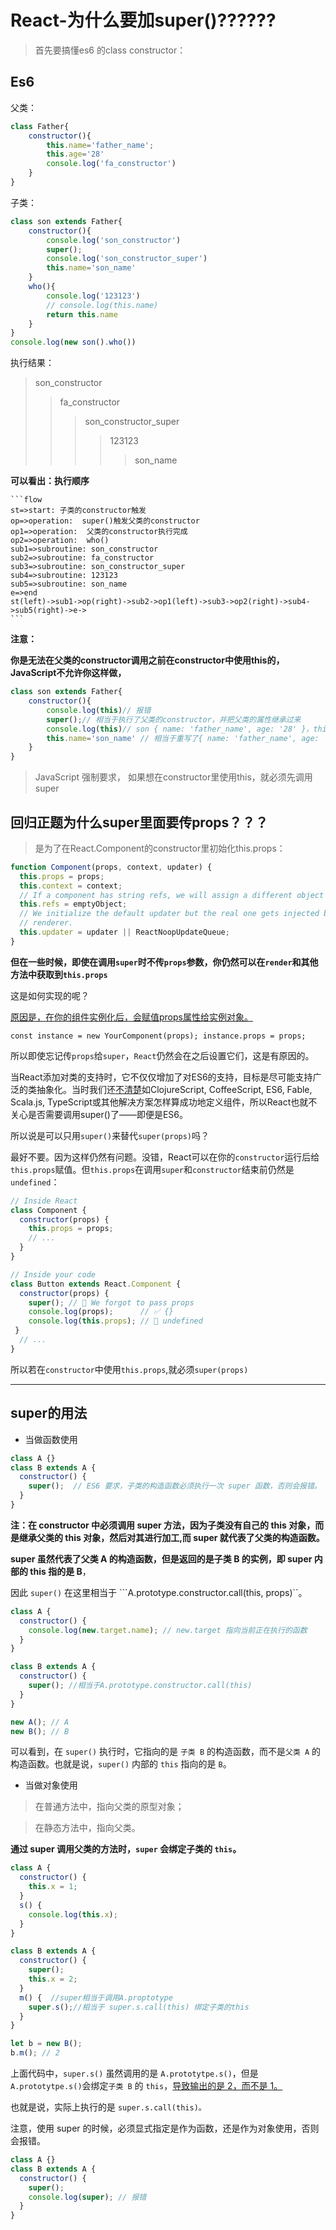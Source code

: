 # React-为什么要加super()??????

> 首先要搞懂es6 的class constructor：

## Es6

父类：

```js
class Father{
    constructor(){
        this.name='father_name';
        this.age='28'
        console.log('fa_constructor')
    }
}
```

子类：

```js
class son extends Father{
    constructor(){
        console.log('son_constructor')
        super();
        console.log('son_constructor_super')
        this.name='son_name'
    }
    who(){
        console.log('123123')
        // console.log(this.name)
        return this.name
    }
}
console.log(new son().who())
```

执行结果：

>son_constructor
>
>>fa_constructor
>>
>>>son_constructor_super
>>>
>>>> 123123
>>>>
>>>> > son_name

**可以看出：执行顺序**

~~~flow
```flow
st=>start: 子类的constructor触发
op=>operation:  super()触发父类的constructor
op1=>operation:  父类的constructor执行完成
op2=>operation:  who()
sub1=>subroutine: son_constructor
sub2=>subroutine: fa_constructor
sub3=>subroutine: son_constructor_super
sub4=>subroutine: 123123
sub5=>subroutine: son_name
e=>end
st(left)->sub1->op(right)->sub2->op1(left)->sub3->op2(right)->sub4->sub5(right)->e->
```
~~~

**注意：**

**你是无法在父类的constructor调用之前在constructor中使用this的，JavaScript不允许你这样做，**

```js
class son extends Father{
    constructor(){
        console.log(this)// 报错
        super();// 相当于执行了父类的constructor，并把父类的属性继承过来 
        console.log(this)// son { name: 'father_name', age: '28' }，this指向是子类 但是属性是由父类继承过来的
        this.name='son_name' // 相当于重写了{ name: 'father_name', age: '28' }中的name
    }
}
```



> JavaScript 强制要求， 如果想在constructor里使用this，就必须先调用super

## 回归正题为什么super里面要传props？？？

> 是为了在React.Component的constructor里初始化this.props：

```js
function Component(props, context, updater) {
  this.props = props;
  this.context = context;
  // If a component has string refs, we will assign a different object later.
  this.refs = emptyObject;
  // We initialize the default updater but the real one gets injected by the
  // renderer.
  this.updater = updater || ReactNoopUpdateQueue;
}
```

**但在一些时候，即使在调用`super`时不传`props`参数，你仍然可以在`render`和其他方法中获取到`this.props`**

这是如何实现的呢？

<u>原因是，在你的组件实例化后，会赋值props属性给实例对象。</u>

`const instance = new YourComponent(props); instance.props = props; `

所以即使忘记传`props`给`super`，`React`仍然会在之后设置它们，这是有原因的。

当React添加对类的支持时，它不仅仅增加了对ES6的支持，目标是尽可能支持广泛的类抽象化。当时我们还[不清楚](https://link.juejin.im?target=https%3A%2F%2Freactjs.org%2Fblog%2F2015%2F01%2F27%2Freact-v0.13.0-beta-1.html%23other-languages)如ClojureScript, CoffeeScript, ES6, Fable, Scala.js, TypeScript或其他解决方案怎样算成功地定义组件，所以React也就不关心是否需要调用super()了——即便是ES6。

所以说是可以只用`super()`来替代`super(props)`吗？

最好不要。因为这样仍然有问题。没错，React可以在你的`constructor`运行后给`this.props`赋值。但`this.props`在调用`super`和`constructor`结束前仍然是`undefined`：

```jsx
// Inside React
class Component {
  constructor(props) {
    this.props = props;
    // ...
  }
}

// Inside your code
class Button extends React.Component {
  constructor(props) {
    super(); // 😬 We forgot to pass props
    console.log(props);      // ✅ {}
    console.log(this.props); // 😬 undefined 
 }
  // ...
}
```

所以若在`constructor`中使用`this.props`,就必须`super(props)`

---

## super的用法

- 当做函数使用

```js
class A {}
class B extends A {
  constructor() {
    super();  // ES6 要求，子类的构造函数必须执行一次 super 函数，否则会报错。
  }
}
```

**注：在 constructor 中必须调用 super 方法，因为子类没有自己的 this 对象，而是继承父类的 this 对象，然后对其进行加工,而 super 就代表了父类的构造函数。**

**super 虽然代表了父类 A 的构造函数，但是返回的是子类 B 的实例，即 super 内部的 this 指的是 B**，

因此 `super()` 在这里相当于 ```A.prototype.constructor.call(this, props)``。

```js
class A {
  constructor() {
    console.log(new.target.name); // new.target 指向当前正在执行的函数
  }
}

class B extends A {
  constructor() {
    super(); //相当于A.prototype.constructor.call(this)
  }
}

new A(); // A
new B(); // B
```

可以看到，在 `super()` 执行时，它指向的是 `子类 B` 的构造函数，而不是`父类 A` 的构造函数。也就是说，`super()` 内部的 `this` 指向的是 `B`。

- 当做对象使用

> 在普通方法中，指向父类的原型对象；

> 在静态方法中，指向父类。

**通过 super 调用父类的方法时，`super` 会绑定子类的 `this`。**

```js
class A {
  constructor() {
    this.x = 1;
  }
  s() {
    console.log(this.x);
  }
}

class B extends A {
  constructor() {
    super();
    this.x = 2;
  }
  m() {  //super相当于调用A.proptotype
    super.s();//相当于 super.s.call(this) 绑定子类的this
  }
}

let b = new B();
b.m(); // 2
```

上面代码中，`super.s()` 虽然调用的是 `A.prototytpe.s()`，但是 `A.prototytpe.s()`会绑定`子类 B` 的 `this`，<u>导致输出的是 2，而不是 1。</u>

也就是说，实际上执行的是 `super.s.call(this)。`

注意，使用 super 的时候，必须显式指定是作为函数，还是作为对象使用，否则会报错。

```js
class A {}
class B extends A {
  constructor() {
    super();
    console.log(super); // 报错
  }
}
```

